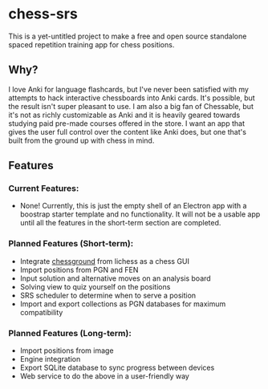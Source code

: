 # chess-srs

This is a yet-untitled project to make a free and open source standalone spaced repetition training app for chess positions.

## Why?

I love Anki for language flashcards, but I've never been satisfied with my attempts to hack interactive chessboards into Anki cards. It's possible, but the result isn't super pleasant to use. I am also a big fan of Chessable, but it's not as richly customizable as Anki and it is heavily geared towards studying paid pre-made courses offered in the store. I want an app that gives the user full control over the content like Anki does, but one that's built from the ground up with chess in mind.

## Features

### Current Features:
- None! Currently, this is just the empty shell of an Electron app with a boostrap starter template and no functionality. It will not be a usable app until all the features in the short-term section are completed.

### Planned Features (Short-term):
- Integrate [chessground](https://github.com/lichess-org/chessground) from lichess as a chess GUI
- Import positions from PGN and FEN
- Input solution and alternative moves on an analysis board
- Solving view to quiz yourself on the positions
- SRS scheduler to determine when to serve a position
- Import and export collections as PGN databases for maximum compatibility

### Planned Features (Long-term):
- Import positions from image
- Engine integration
- Export SQLite database to sync progress between devices
- Web service to do the above in a user-friendly way
